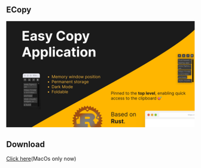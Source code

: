 ## ECopy

![img](./snapshot.png)

## Download

[Click here](https://github.com/peterroe/ECopy/releases/download/v2.0.0/Ecopy.app.zip)(MacOs only now)